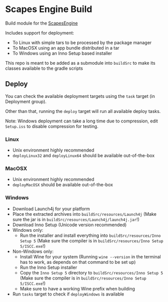 # Scapes Engine Build
Build module for the [ScapesEngine](https://github.com/Tobi29/ScapesEngine)

Includes support for deployment:
* To Linux with simple tars to be processed by the package manager
* To MacOSX using an app bundle distributed in a tar
* To Windows using an Inno Setup based installer

This repo is meant to be added as a submodule into `buildSrc` to make its
classes available to the gradle scripts

## Deploy
You can check the available deployment targets using the `task` target (in
Deployment group).

Other than that, running the `deploy` target will run all available deploy
tasks.

Note: Windows deployment can take a long time due to compression, edit
`Setup.iss` to disable compression for testing.

### Linux
  * Unix environment highly recommended
  * `deployLinux32` and `deployLinux64` should be available out-of-the-box

### MacOSX
  * Unix environment highly recommended
  * `deployMacOSX` should be available out-of-the-box

### Windows
  * Download Launch4j for your platform
  * Place the extracted archives into `buildSrc/resources/Launch4j`
    (Make sure the jar is in `buildSrc/resources/Launch4j/launch4j.jar`!)
  * Download Inno Setup (Unicode version recommended)
  * Windows only:
    * Run the installer and install everything into
      `buildSrc/resources/Inno Setup 5` (Make sure the compiler is in
      `buildSrc/resources/Inno Setup 5/ISCC.exe`!)
  * Non-Windows only:
    * Install Wine for your system (Running `wine --version` in the terminal has
      to work, as depends on that command to be set up)
    * Run the Inno Setup installer
    * Copy the `Inno Setup 5` directory to `buildSrc/resources/Inno Setup 5`
      (Make sure the compiler is in
      `buildSrc/resources/Inno Setup 5/ISCC.exe`!)
    * Make sure to have a working Wine prefix when building
  * Run `tasks` target to check if `deployWindows` is available
